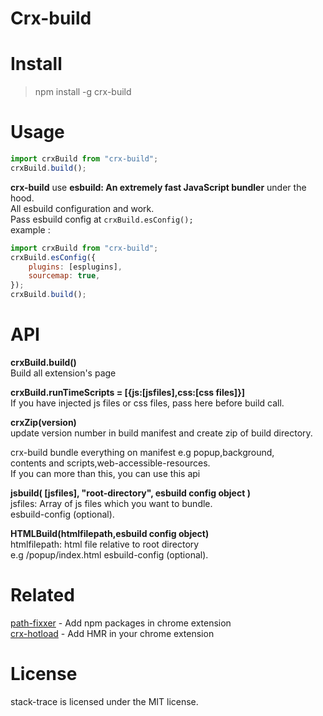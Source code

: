 # Crx-build

# Install

> npm install -g crx-build

# Usage

```js
import crxBuild from "crx-build";
crxBuild.build();
```

**crx-build** use **esbuild: An extremely fast JavaScript bundler** under the hood.\
All esbuild configuration and work.\
Pass esbuild config at `crxBuild.esConfig();`\
example :

```js
import crxBuild from "crx-build";
crxBuild.esConfig({
	plugins: [esplugins],
	sourcemap: true,
});
crxBuild.build();
```

# API

**crxBuild.build()**\
Build all extension's page

**crxBuild.runTimeScripts = [{js:[jsfiles],css:[css files]}]**\
If you have injected js files or css files, pass here before build call.

**crxZip(version)**\
update version number in build manifest and create zip of build directory.

crx-build bundle everything on manifest e.g popup,background,\
contents and scripts,web-accessible-resources.\
If you can more than this, you can use this api

**jsbuild( [jsfiles], "root-directory", esbuild config object )**\
jsfiles: Array of js files which you want to bundle.\
esbuild-config (optional).

**HTMLBuild(htmlfilepath,esbuild config object)**\
htmlfilepath: html file relative to root directory\
e.g /popup/index.html
esbuild-config (optional).

# Related

[path-fixxer](https://www.npmjs.com/package/path-fixxer) - Add npm packages in chrome extension\
[crx-hotload](https://www.npmjs.com/package/crx-hotload) - Add HMR in your chrome extension

# License

stack-trace is licensed under the MIT license.

